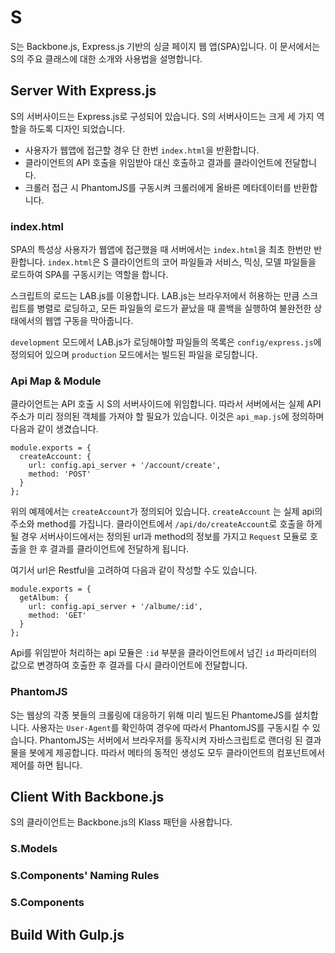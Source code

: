 # S

S는 Backbone.js, Express.js 기반의 싱글 페이지 웹 앱(SPA)입니다. 이 문서에서는 S의 주요 클래스에 대한 소개와 사용법을 설명합니다. 

## Server With Express.js

S의 서버사이드는 Express.js로 구성되어 있습니다. S의 서버사이드는 크게 세 가지 역할을 하도록 디자인 되었습니다. 

* 사용자가 웹앱에 접근할 경우 단 한번 `index.html`을 반환합니다.
* 클라이언트의 API 호출을 위임받아 대신 호출하고 결과를 클라이언트에 전달합니다.
* 크롤러 접근 시 PhantomJS를 구동시켜 크롤러에게 올바른 메타데이터를 반환합니다.

### index.html

SPA의 특성상 사용자가 웹앱에 접근했을 때 서버에서는 `index.html`을 최초 한번만 반환합니다. `index.html`은 S 클라이언트의 코어 파일들과 서비스, 믹싱, 모델 파일들을 로드하여 SPA를 구동시키는 역할을 합니다. 

스크립트의 로드는 LAB.js를 이용합니다. LAB.js는 브라우저에서 허용하는 만큼 스크립트를 병렬로 로딩하고, 모든 파일들의 로드가 끝났을 때 콜백을 실행하여 불완전한 상태에서의 웹앱 구동을 막아줍니다. 

`development` 모드에서 LAB.js가 로딩해야할 파일들의 목록은 `config/express.js`에 정의되어 있으며 `production` 모드에서는 빌드된 파일을 로딩합니다.

### Api Map & Module

클라이언트는 API 호출 시 S의 서버사이드에 위임합니다. 따라서 서버에서는 실제 API 주소가 미리 정의된 객체를 가져야 할 필요가 있습니다. 이것은 `api_map.js`에 정의하며 다음과 같이 생겼습니다.

```
module.exports = {
  createAccount: {
    url: config.api_server + '/account/create',
    method: 'POST'
  }
};
```

위의 예제에서는 `createAccount`가 정의되어 있습니다. `createAccount` 는 실제 api의 주소와 method를 가집니다. 클라이언트에서 `/api/do/createAccount`로 호출을 하게 될 경우 서버사이드에서는 정의된 url과 method의 정보를 가지고 `Request` 모듈로 호출을 한 후 결과를 클라이언트에 전달하게 됩니다.

여기서 url은 Restful을 고려하여 다음과 같이 작성할 수도 있습니다.

```
module.exports = {
  getAlbum: {
    url: config.api_server + '/albume/:id',
    method: 'GET'
  }
};
```

Api를 위임받아 처리하는 api 모듈은 `:id` 부분을 클라이언트에서 넘긴 `id` 파라미터의 값으로 변경하여 호출한 후 결과를 다시 클라이언트에 전달합니다.

### PhantomJS

S는 웹상의 각종 봇들의 크롤링에 대응하기 위해 미리 빌드된 PhantomeJS를 설치합니다. 사용자는 `User-Agent`를 확인하여 경우에 따라서 PhantomJS를 구동시킬 수 있습니다. PhantomJS는 서버에서 브라우저를 동작시켜 자바스크립트로 랜더링 된 결과물을 봇에게 제공합니다. 따라서 메타의 동적인 생성도 모두 클라이언트의 컴포넌트에서 제어를 하면 됩니다.

## Client With Backbone.js

S의 클라이언트는 Backbone.js의 Klass 패턴을 사용합니다.

### S.Models

### S.Components' Naming Rules

### S.Components

## Build With Gulp.js

